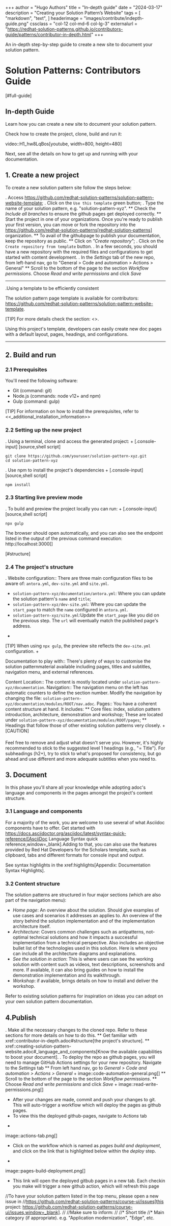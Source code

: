 +++
author = "Hugo Authors"
title = "In-depth guide"
date = "2024-03-17"
description = "Creating your Solution Pattern’s Website"
tags = [
    "markdown",
    "text",
]
headerimage = "images/contribute/indepth-guide.png"
cssclass = "col-12 col-md-6 col-lg-3"
externalurl = "https://redhat-solution-patterns.github.io/contributors-guide/patterns/contributor-in-depth.html"
+++

An in-depth step-by-step guide to create a new site to document your solution pattern.

<!--more-->

# Solution Patterns: Contributors Guide

[#full-guide]
## In-depth Guide 

Learn how you can create a new site to document your solution pattern.

Check how to create the project, clone, build and run it:

video::H1_hw8LqBos[youtube, width=800, height=480]

Next, see all the details on how to get up and running with your documentation.

## 1. Create a new project

To create a new solution pattern site follow the steps below:

. Access https://github.com/redhat-solution-patterns/solution-pattern-website-template;
. Click on the `Use this template` green button;
. Type the name of your solution pattern, e.g. "solution-pattern-xyz".
** Check the *Include all branches* to ensure the github pages get deployed correctly.
** Start the project in one of your organizations. Once you're ready to publish your first version, you can move or fork the repository into the https://github.com/redhat-solution-patterns[redhat-solution-patterns] organization. 
** To avail of the githubpage to publish your documentation, keep the repository as public.
** Click on *"Create repository"*;
. Click on the `Create repository from template` button.
. In a few seconds, you should have a new repository with the required files and configurations to get started with content development.
. In the *Settings* tab of the new repo, from left-hand nav, go to "General > Code and automation > Actions > General"
** Scroll to the bottom of the page to the section *Workflow permissions*. Choose *Read and write permissions* and click *Save*

****
.Using a template to be efficiently consistent 

The solution pattern page template is available for contributors: https://github.com/redhat-solution-patterns/solution-pattern-website-template.

[TIP] 
For more details check the section: <<About the Solution Pattern Site Template>>.

Using this project's template, developers can easily create new doc pages with a default layout, pages, headings, and configurations.
****

## 2. Build and run

### 2.1 Prerequisites
You'll need the following software:

* Git (command: git)
* Node.js (commands: node v12+ and npm)
* Gulp (command: gulp)

[TIP]
For information on how to install the prerequisites, refer to <<_additional_installation_information>>

### 2.2 Setting up the new project

. Using a terminal, clone and access the generated project:
+
[.console-input]
[source,shell script]
```
git clone https://github.com/youruser/solution-pattern-xyz.git
cd solution-pattern-xyz
```
. Use npm to install the project's dependencies
+
[.console-input]
[source,shell script]
```
npm install
```

### 2.3 Starting live preview mode

. To build and preview the project locally you can run:
+
[.console-input]
[source,shell script]
```
npx gulp
```

The browser should open automatically, and you can also see the endpoint listed in the output of the previous command execution: http://localhost:3000[]



[#structure]
### 2.4 The project's structure

. Website configuration::
There are three main configuration files to be aware of: `antora.yml`, `dev-site.yml` and `site.yml`.

* `solution-pattern-xyz/documentation/antora.yml`: Where you can update the solution pattern's `name` and `title`;
* `solution-pattern-xyz/dev-site.yml`: Where you can update the `start_page` to match the `name` configured in `antora.yml`.
* `solution-pattern-xyz/site.yml`:Update the `start_page` like you did on the previous step. The `url` will eventually match the published page's address.
+
[TIP]
When using `npx gulp`, the preview site reflects the `dev-site.yml` configuration.
+

Documentation to play with::
There's plenty of ways to customise the solution patternmaterial available including pages, titles and subtitles, navigation menu, and external references.

Content Location::
The content is mostly located under `solution-pattern-xyz/documentation`.
Navigation::
The navigation menu on the left has automatic counters to define the section number. Modify the navigation by changing the file: `solution-pattern-xyz/documentation/modules/ROOT/nav.adoc`.
Pages::
You have a coherent content structure at hand. It includes:
** Core files: index, solution pattern introduction, architecture, demonstration and workshop; These are located under `solution-pattern-xyz/documentation/modules/ROOT/pages`;
** Headings that follow those of other existing solution patterns very closely.
+
[CAUTION]
####
Feel free to remove and adjust what doesn't serve you. However, it's highly recommended to stick to the suggested level 1 headings (e.g., "= Title"). For subheadings (h2+), try to stick to what's proposed for consistency, but go ahead and use different and more adequate subtitles when you need to.
####

## 3. Document 

In this phase you'll share all your knowledge while adopting adoc's language and components in the pages amongst the project's content structure. 

### 3.1 Language and components 

For a majority of the work, you are welcome to use several of what Asciidoc components have to offer. Get started with https://docs.asciidoctor.org/asciidoc/latest/syntax-quick-reference/[AsciiDoc Language Syntax quick reference,window=_blank].Adding to that, you can also use the features provided by Red Hat Developers for the Scholars template, such as clipboard, tabs and different formats for console input and output.

See syntax highlights in the xref:highlights[Appendix: Documentation Syntax Highlights].

### 3.2 Content structure

The solution patterns are structured in four major sections (which are also part of the navigation menu):

*  *Home page*: An overview about the solution. Should give examples of use cases and scenarios it addresses an applies to. An overview of the story behind the solution implementation and of the implementation architecture itself. 
* *Architecture*: Covers common challenges such as antipatterns, not-optimal technical solutions and how it impacts a successful implementation from a technical perspective. Also includes an objective bullet list of the technologies used in this solution. Here is where you can include all the architecture diagrams and explanations.
* *See the solution in action*: This is where users can see the working solution with content such as videos, text descriptions, screenshots and more. If available, it can also bring guides on how to install the demonstration implementation and its walkthrough.
* *Workshop*: if available, brings details on how to install and deliver the workshop.  

Refer to existing solution patterns for inspiration on ideas you can adopt on your own solution pattern documentation. 

## 4.Publish

. Make all the necessary changes to the cloned repo. Refer to these sections for more details on how to do this.
** Get familiar with  xref::contributor-in-depth.adoc#structure[the project's structure].
** xref::creating-solution-pattern-website.adoc#_language_and_components[Know the available capabilities to boost your document].
. To deploy the repo as github pages, you will need to manage GitHub Actions settings for your new repository. Navigate to the *Settings* tab
** From left hand nav, go to *General > Code and automation > Actions > General*
+
image::code-automation-general.png[]
** Scroll to the bottom of the page to the section *Workflow permissions*. 
** Choose *Read and write permissions* and click *Save*
+
image::read-write-permissions.png[]
* After your changes are made, commit and push your changes to git. This will auto-trigger a workflow which will deploy the pages as github pages.
* To view this the deployed github-pages, navigate to *Actions*  tab
+
image::actions-tab.png[]
* Click on the workflow which is named as *pages build and deployment*, and click on the link that is highlighted below within the *deploy* step.
+
image::pages-build-deployment.png[]
* This link will open the deployed gitbub pages in a new tab. Each checkin you make will trigger a new github action, which will refresh this page


//To have your solution pattern listed in the top menu, please open a new issue in
//https://github.com/redhat-solution-patterns/course-ui/issues[this project: https://github.com/redhat-solution-patterns/course-ui/issues,window=_blank].
//
//Make sure to inform:
//
//* Short title
//* Main category (if appropriate). e.g. "Application modernization", "Edge", etc.

